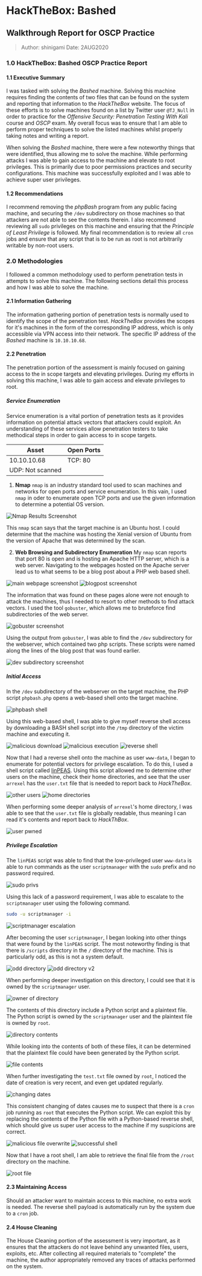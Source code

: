 # HackTheBox: Bashed
## Walkthrough Report for OSCP Practice

> Author: shinigami
> Date: 2AUG2020

### 1.0 HackTheBox: Bashed OSCP Practice Report
#### 1.1 Executive Summary
I was tasked with solving the _Bashed_ machine.
Solving this machine requires finding the contents
of two files that can be found on the system and
reporting that information to the _HackTheBox_
website. The focus of these efforts is to solve
machines found on a list by Twitter user `@TJ_Null`
in order to practice for the _Offensive Security:
Penetration Testing With Kali_ course and _OSCP_
exam. My overall focus was to ensure that I am
able to perform proper techniques to solve the
listed machines whilst properly taking notes and
writing a report.

When solving the _Bashed_ machine, there were a
few noteworthy things that were identified, thus
allowing me to solve the machine. While performing
attacks I was able to gain access to the machine
and elevate to root privileges. This is primarily
due to poor permissions practices and security
configurations. This machine was successfully
exploited and I was able to achieve super user
privileges. 

#### 1.2 Recommendations
I recommend removing the _phpBash_ program from
any public facing machine, and securing the `/dev`
subdirectory on those machines so that attackers are
not able to see the contents therein. I also recommend
reviewing all `sudo` privileges on this machine and
ensuring that the _Principle of Least Privilege_ is
followed. My final recommendation is to review all
`cron` jobs and ensure that any script that is to
be run as root is not arbitrarily writable by non-root
users.

### 2.0 Methodologies
I followed a common methodology used to perform penetration
tests in attempts to solve this machine. The following
sections detail this process and how I was able to solve
the machine.

#### 2.1 Information Gathering
The information gathering portion of penetration tests is
normally used to identify the scope of the penetration
test. _HackTheBox_ provides the scopes for it's machines
in the form of the corresponding IP address, which is only
accessible via VPN access into their network. The specific
IP address of the _Bashed_ machine is `10.10.10.68`.

#### 2.2 Penetration
The penetration portion of the assessment is mainly focused
on gaining access to the in scope targets and elevating
privileges. During my efforts in solving this machine, I
was able to gain access and elevate privileges to root.

##### Service Enumeration
Service enumeration is a vital portion of penetration tests
as it provides information on potential attack vectors that
attackers could exploit. An understanding of these services
allow penetration testers to take methodical steps in order
to gain access to in scope targets. 

Asset | Open Ports
----- | ----------
10.10.10.68 | TCP: 80
 | UDP: Not scanned

1. **Nmap**
`nmap` is an industry standard tool used to scan machines
and networks for open ports and service enumeration. In this
vain, I used `nmap` in oder to enumerate open TCP ports and
use the given information to determine a potential OS version.

![Nmap Results Screenshot](./Screenshots/nmap_screenshot.png)

This `nmap` scan says that the target machine is an Ubuntu host.
I could determine that the machine was hosting the Xenial version
of Ubuntu from the version of Apache that was determined by the
scan.

2. **Web Browsing and Subdirectory Enumeration**
My `nmap` scan reports that port 80 is open and is hosting an
Apache HTTP server, which is a web server. Navigating to the
webpages hosted on the Apache server lead us to what seems to
be a blog post about a PHP web based shell.

![main webpage screenshot](./Screenshots/webpage_1.png)
![blogpost screenshot](./Screenshots/webpage_2.png)

The information that was found on these pages alone were not
enough to attack the machines, thus I needed to resort to other
methods to find attack vectors. I used the tool `gobuster`, which
allows me to bruteforce find subdirectories of the web server.

![gobuster screenshot](./Screenshots/gobuster_results.png)

Using the output from `gobuster`, I was able to find the `/dev`
subdirectory for the webserver, which contained two php scripts.
These scripts were named along the lines of the blog post that
was found earlier.

![dev subdirectory screenshot](./Screenshots/dev_dump.png)

##### Initial Access
In the `/dev` subdirectory of the webserver on the target machine,
the PHP script `phpbash.php` opens a web-based shell onto the target
machine.

![phpbash shell](./Screenshots/phpbash_initial_access.png)

Using this web-based shell, I was able to give myself reverse shell
access by downloading a BASH shell script into the `/tmp` directory of
the victim machine and executing it.

![malicious download](./Screenshots/malicious_file_download.png)
![malicious execution](./Screenshots/malicious_execution.png)
![reverse shell](./Screenshots/reverse_shell_initial.png)

Now that I had a reverse shell onto the machine as user `www-data`, I began to enumerate
for potential vectors for privilege escalation. To do this, I used a
shell script called [linPEAS](https://github.com/carlospolop/privilege-escalation-awesome-scripts-suite/tree/master/linPEAS).
Using this script allowed me to determine other users on the machine,
check their home directories, and see that the user `arrexel` has the
`user.txt` file that is needed to report back to _HackTheBox_.

![other users](./Screenshots/other_users.png)
![home directories](./Screenshots/home_dirs.png)

When performing some deeper analysis of `arrexel`'s home directory,
I was able to see that the `user.txt` file is globally readable, thus
meaning I can read it's contents and report back to _HackThBox_.

![user pwned](./Screenshots/user_pwn.png)

##### Privilege Escalation
The `linPEAS` script was able to find that the low-privileged user
`www-data` is able to run commands as the user `scriptmanager` with
the `sudo` prefix and no password required. 

![sudo privs](./Screenshots/sudo_privs.png)

Using this lack of a password requirement, I was able to escalate to
the `scriptmanager` user using the following command.
```bash
sudo -u scriptmanager -i
```
![scriptmanager escalation](./Screenshots/scriptmanager_escalation.png)

After becoming the user `scriptmanager`, I began looking into other
things that were found by the `linPEAS` script. The most noteworthy
finding is that there is `/scripts` directory in the `/` directory
of the machine. This is particularly odd, as this is not a system
default.

![odd directory](./Screenshots/odd_dir.png)
![odd directory v2](./Screenshots/odd_dir_2.png)

When performing deeper investigation on this directory, I could
see that it is owned by the `scriptmanager` user.

![owner of directory](./Screenshots/scripts_owner.png)

The contents of this directory include a Python script and a plaintext
file. The Python script is owned by the `scriptmanager` user and the
plaintext file is owned by `root`. 

![directory contents](./Screenshots/scripts_contents.png)

While looking into the contents of both of these files, it can be determined
that the plaintext file could have been generated by the Python script.

![file contents](./Screenshots/file_outputs.png)

When further investigating the `test.txt` file owned by `root`, I noticed the
date of creation is very recent, and even get updated regularly.

![changing dates](./Screenshots/dates_change.png)

This consistent changing of dates causes me to suspect that there is a
`cron` job running as `root` that executes the Python script. We can
exploit this by replacing the contents of the Python file with a Python-based
reverse shell, which should give us super user access to the machine if
my suspicions are correct.

![malicious file overwrite](./Screenshots/file_overwrite.png)
![successful shell](./Screenshots/root_shell.png)

Now that I have a root shell, I am able to retrieve the final file
from the `/root` directory on the machine. 

![root file](./Screenshots/root_file.png)

#### 2.3 Maintaining Access
Should an attacker want to maintain access to this machine, no extra work
is needed. The reverse shell payload is automatically run by the system
due to a `cron` job.

#### 2.4 House Cleaning
The House Cleaning portion of the assessment is very important, as it
ensures that the attackers do not leave behind any unwanted files, users,
exploits, etc.
After collecting all required materials to "complete" the machine, the
author appropriately removed any traces of attacks performed on the system.

